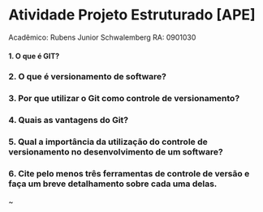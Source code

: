 # Atividade Projeto Estruturado [APE]

Acadêmico: Rubens Junior Schwalemberg
RA: 0901030

#### 1. O que é GIT?


### 2.  O que é versionamento de software?


### 3. Por que utilizar o Git como controle de versionamento?


### 4. Quais as vantagens do Git?


### 5. Qual a importância da utilização do controle de versionamento no desenvolvimento de um software?


### 6. Cite pelo menos três ferramentas de controle de versão e faça um breve detalhamento sobre cada uma delas.


~

